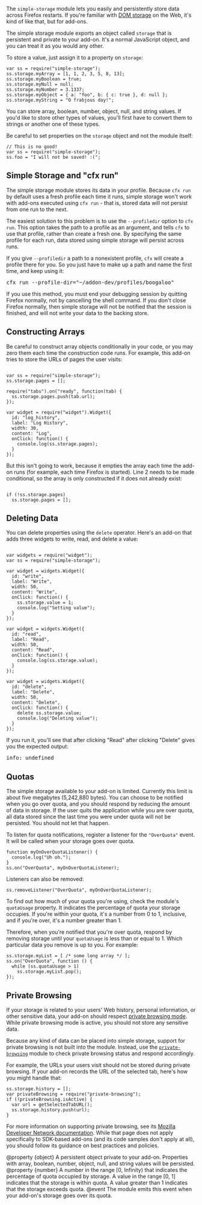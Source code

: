 <!-- This Source Code Form is subject to the terms of the Mozilla Public
   - License, v. 2.0. If a copy of the MPL was not distributed with this
   - file, You can obtain one at http://mozilla.org/MPL/2.0/. -->

The `simple-storage` module lets you easily and persistently store data across
Firefox restarts.  If you're familiar with [DOM storage][] on the Web, it's
kind of like that, but for add-ons.

[DOM storage]: https://developer.mozilla.org/en/DOM/Storage

The simple storage module exports an object called `storage` that is persistent
and private to your add-on.  It's a normal JavaScript object, and you can treat
it as you would any other.

To store a value, just assign it to a property on `storage`:

    var ss = require("simple-storage");
    ss.storage.myArray = [1, 1, 2, 3, 5, 8, 13];
    ss.storage.myBoolean = true;
    ss.storage.myNull = null;
    ss.storage.myNumber = 3.1337;
    ss.storage.myObject = { a: "foo", b: { c: true }, d: null };
    ss.storage.myString = "O frabjous day!";

You can store array, boolean, number, object, null, and string values.
If you'd like to store other types of values, you'll first have to convert
them to strings or another one of these types.

Be careful to set properties on the `storage` object and not the module itself:

    // This is no good!
    var ss = require("simple-storage");
    ss.foo = "I will not be saved! :(";

Simple Storage and "cfx run"
----------------------------
The simple storage module stores its data in your profile.
Because `cfx run` by default uses a fresh profile each time it runs,
simple storage won't work with add-ons executed using `cfx run` - that
is, stored data will not persist from one run to the next.

The easiest solution to this problem is to use the `--profiledir`
option to `cfx run`. This option takes the path to a profile as an
argument, and tells `cfx` to use that profile, rather than create
a fresh one. By specifying the same profile for each run, data
stored using simple storage will persist across runs.

If you give `--profiledir` a path to a nonexistent profile, `cfx`
will create a profile there for you. So you just have to make up
a path and name the first time, and keep using it:

<pre>
cfx run --profile-dir="~/addon-dev/profiles/boogaloo"
</pre>

If you use this method, you must end your debugging session by
quitting Firefox normally, not by cancelling the shell command.
If you don't close Firefox normally, then simple storage will
not be notified that the session is finished, and will not write
your data to the backing store.

Constructing Arrays
-------------------
Be careful to construct array objects conditionally in your code, or you may
zero them each time the construction code runs. For example, this add-on
tries to store the URLs of pages the user visits:

<pre><code>
var ss = require("simple-storage");
ss.storage.pages = [];

require("tabs").on("ready", function(tab) {
  ss.storage.pages.push(tab.url);
});

var widget = require("widget").Widget({
  id: "log_history",
  label: "Log History",
  width: 30,
  content: "Log",
  onClick: function() {
    console.log(ss.storage.pages);
  }
});
</code></pre>

But this isn't going to work, because it empties the array each time the
add-on runs (for example, each time Firefox is started). Line 2 needs
to be made conditional, so the array is only constructed if it does
not already exist:

<pre><code>
if (!ss.storage.pages)
  ss.storage.pages = [];
</code></pre>

Deleting Data
-------------
You can delete properties using the `delete` operator. Here's an add-on
that adds three widgets to write, read, and delete a value:

<pre><code>
var widgets = require("widget");
var ss = require("simple-storage");

var widget = widgets.Widget({
  id: "write",
  label: "Write",
  width: 50,
  content: "Write",
  onClick: function() {
    ss.storage.value = 1;
    console.log("Setting value");
  }
});

var widget = widgets.Widget({
  id: "read",
  label: "Read",
  width: 50,
  content: "Read",
  onClick: function() {
    console.log(ss.storage.value);
  }
});

var widget = widgets.Widget({
  id: "delete",
  label: "Delete",
  width: 50,
  content: "Delete",
  onClick: function() {
    delete ss.storage.value;
    console.log("Deleting value");
  }
});
</pre></code>

If you run it, you'll see that after clicking "Read" after clicking
"Delete" gives you the expected output:

<pre>
info: undefined
</pre>

Quotas
------
The simple storage available to your add-on is limited.  Currently this limit is
about five megabytes (5,242,880 bytes).  You can choose to be notified when you
go over quota, and you should respond by reducing the amount of data in storage.
If the user quits the application while you are over quota, all data stored
since the last time you were under quota will not be persisted.  You should not
let that happen.

To listen for quota notifications, register a listener for the `"OverQuota"`
event.  It will be called when your storage goes over quota.

    function myOnOverQuotaListener() {
      console.log("Uh oh.");
    }
    ss.on("OverQuota", myOnOverQuotaListener);

Listeners can also be removed:

    ss.removeListener("OverQuota", myOnOverQuotaListener);

To find out how much of your quota you're using, check the module's `quotaUsage`
property.  It indicates the percentage of quota your storage occupies.  If
you're within your quota, it's a number from 0 to 1, inclusive, and if you're
over, it's a number greater than 1.

Therefore, when you're notified that you're over quota, respond by removing
storage until your `quotaUsage` is less than or equal to 1.  Which particular
data you remove is up to you.  For example:

    ss.storage.myList = [ /* some long array */ ];
    ss.on("OverQuota", function () {
      while (ss.quotaUsage > 1)
        ss.storage.myList.pop();
    });


Private Browsing
----------------
If your storage is related to your users' Web history, personal information, or
other sensitive data, your add-on should respect [private browsing mode][SUMO].
While private browsing mode is active, you should not store any sensitive data.

Because any kind of data can be placed into simple storage, support for private
browsing is not built into the module.  Instead, use the
[`private-browsing`](packages/addon-kit/docs/private-browsing.html) module to
check private browsing status and respond accordingly.

For example, the URLs your users visit should not be stored during private
browsing.  If your add-on records the URL of the selected tab, here's how you
might handle that:

    ss.storage.history = [];
    var privateBrowsing = require("private-browsing");
    if (!privateBrowsing.isActive) {
      var url = getSelectedTabURL();
      ss.storage.history.push(url);
    }

For more information on supporting private browsing, see its [Mozilla Developer
Network documentation][MDN].  While that page does not apply specifically to
SDK-based add-ons (and its code samples don't apply at all), you should follow
its guidance on best practices and policies.

[SUMO]: http://support.mozilla.com/en-US/kb/Private+Browsing
[MDN]: https://developer.mozilla.org/En/Supporting_private_browsing_mode


<api name="storage">
@property {object}
  A persistent object private to your add-on.  Properties with array, boolean,
  number, object, null, and string values will be persisted.
</api>

<api name="quotaUsage">
@property {number}
  A number in the range [0, Infinity) that indicates the percentage of quota
  occupied by storage.  A value in the range [0, 1] indicates that the storage
  is within quota.  A value greater than 1 indicates that the storage exceeds
  quota.
</api>

<api name="OverQuota">
@event
The module emits this event when your add-on's storage goes over its quota.
</api>
